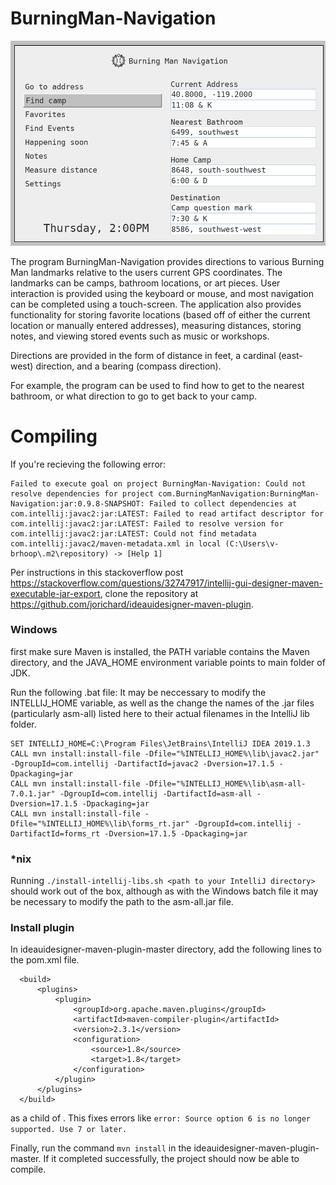 # BurningMan-Navigation

![](screenshot.png)

The program BurningMan-Navigation provides directions to various Burning Man landmarks relative to the users current GPS coordinates. The landmarks can be camps, bathroom locations, or art pieces. User interaction is provided using the keyboard or mouse, and most navigation can be completed using a touch-screen. The application also provides functionality for storing favorite locations (based off of either the current location or manually entered addresses), measuring distances, storing notes, and viewing stored events such as music or workshops. 

Directions are provided in the form of distance in feet, a cardinal (east-west) direction, and a bearing (compass direction).

For example, the program can be used to find how to get to the nearest bathroom, or what direction to go to get back to your camp.

# Compiling

If you're recieving the following error:

```
Failed to execute goal on project BurningMan-Navigation: Could not resolve dependencies for project com.BurningManNavigation:BurningMan-Navigation:jar:0.9.8-SNAPSHOT: Failed to collect dependencies at com.intellij:javac2:jar:LATEST: Failed to read artifact descriptor for com.intellij:javac2:jar:LATEST: Failed to resolve version for com.intellij:javac2:jar:LATEST: Could not find metadata com.intellij:javac2/maven-metadata.xml in local (C:\Users\v-brhoop\.m2\repository) -> [Help 1]
```

Per instructions in this stackoverflow post https://stackoverflow.com/questions/32747917/intellij-gui-designer-maven-executable-jar-export, clone the repository at https://github.com/jorichard/ideauidesigner-maven-plugin.

### Windows

first make sure Maven is installed, the PATH variable contains the Maven directory, and the JAVA_HOME environment variable points to main folder of JDK. 

Run the following .bat file:
It may be neccessary to modify the INTELLIJ_HOME variable, as well as the change the names of the .jar files (particularly asm-all) listed here to their actual filenames in the IntelliJ lib folder.

```
SET INTELLIJ_HOME=C:\Program Files\JetBrains\IntelliJ IDEA 2019.1.3
CALL mvn install:install-file -Dfile="%INTELLIJ_HOME%\lib\javac2.jar" -DgroupId=com.intellij -DartifactId=javac2 -Dversion=17.1.5 -Dpackaging=jar
CALL mvn install:install-file -Dfile="%INTELLIJ_HOME%\lib\asm-all-7.0.1.jar" -DgroupId=com.intellij -DartifactId=asm-all -Dversion=17.1.5 -Dpackaging=jar
CALL mvn install:install-file -Dfile="%INTELLIJ_HOME%\lib\forms_rt.jar" -DgroupId=com.intellij -DartifactId=forms_rt -Dversion=17.1.5 -Dpackaging=jar
```

### *nix

Running ```./install-intellij-libs.sh <path to your IntelliJ directory>``` should work out of the box, although as with the Windows batch file it may be necessary to modify the path to the asm-all.jar file. 

### Install plugin

In ideauidesigner-maven-plugin-master directory, add the following lines to the pom.xml file. 

```
  <build>
  	  <plugins>
		  <plugin>
			  <groupId>org.apache.maven.plugins</groupId>
			  <artifactId>maven-compiler-plugin</artifactId>
			  <version>2.3.1</version>
			  <configuration>
				  <source>1.8</source>
				  <target>1.8</target>
			  </configuration>
		  </plugin>
	  </plugins>
  </build>
```

as a child of <project>. This fixes errors like ```error: Source option 6 is no longer supported. Use 7 or later.```
  
Finally, run the command ```mvn install``` in the ideauidesigner-maven-plugin-master. If it completed successfully, the project should now be able to compile.

